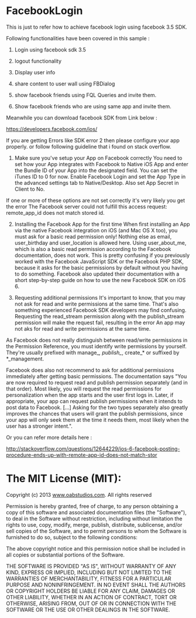FacebookLogin
=============


This is just to refer how to achieve facebook login using facebook 3.5 SDK. 

Following functionalities have been covered in this sample :

1) Login using facebook sdk 3.5

2) logout functionality

3) Display user info

4) share content to user wall using FBDialog

5) show facebook friends using FQL Queries and invite them.

6) Show facebook friends who are using same app and invite them.




Meanwhile you can download facebook SDK from Link below :

https://developers.facebook.com/ios/


If you are getting Errors like SDK error 2 then please configure your app properly. or follow following guideline that i found on stack overflow.

1. Make sure you've setup your App on Facebook correctly
You need to set how your App integrates with Facebook to Native iOS App and enter the Bundle ID of your App into the designated field. You can set the iTunes ID to 0 for now. Enable Facebook Login and set the App Type in the advanced settings tab to Native/Desktop.
Also set App Secret in Client to No.

If one or more of these options are not set correctly it's very likely you get the error The Facebook server could not fulfill this access request: remote_app_id does not match stored id.

2. Installing the Facebook App for the first time
When first installing an App via the native Facebook integration on iOS (and Mac OS X too), you must ask for a basic read permission only! Nothing else as email, user_birthday and user_location is allowed here. Using user_about_me, which is also a basic read permission according to the Facebook documentation, does not work. This is pretty confusing if you previously worked with the Facebook JavaScript SDK or the Facebook PHP SDK, because it asks for the basic permissions by default without you having to do something. Facebook also updated their documentation with a short step-by-step guide on how to use the new Facebook SDK on iOS 6.

3. Requesting additional permissions
It's important to know, that you may not ask for read and write permissions at the same time. That's also something experienced Facebook SDK developers may find confusing. Requesting the read_stream permission along with the publish_stream permission will make the request fail, resulting in the error An app may not aks for read and write permissions at the same time.

As Facebook does not really distinguish between read/write permissions in the Permission Reference, you must identify write permissions by yourself. They're usually prefixed with manage_*, publish_*, create_* or suffixed by *_management.

Facebook does also not recommend to ask for additional permissions immediately after getting basic permissions. The documentation says "You are now required to request read and publish permission separately (and in that order). Most likely, you will request the read permissions for personalization when the app starts and the user first logs in. Later, if appropriate, your app can request publish permissions when it intends to post data to Facebook. [...] Asking for the two types separately also greatly improves the chances that users will grant the publish permissions, since your app will only seek them at the time it needs them, most likely when the user has a stronger intent.".

Or you can refer more details here :

http://stackoverflow.com/questions/12644229/ios-6-facebook-posting-procedure-ends-up-with-remote-app-id-does-not-match-stor

The MIT License (MIT):
======================

Copyright (c) 2013 www.oabstudios.com. All rights reserved

Permission is hereby granted, free of charge, to any person obtaining a copy
of this software and associated documentation files (the "Software"), to deal
in the Software without restriction, including without limitation the rights
to use, copy, modify, merge, publish, distribute, sublicense, and/or sell
copies of the Software, and to permit persons to whom the Software is
furnished to do so, subject to the following conditions:

The above copyright notice and this permission notice shall be included in
all copies or substantial portions of the Software.

THE SOFTWARE IS PROVIDED "AS IS", WITHOUT WARRANTY OF ANY KIND, EXPRESS OR
IMPLIED, INCLUDING BUT NOT LIMITED TO THE WARRANTIES OF MERCHANTABILITY,
FITNESS FOR A PARTICULAR PURPOSE AND NONINFRINGEMENT. IN NO EVENT SHALL THE
AUTHORS OR COPYRIGHT HOLDERS BE LIABLE FOR ANY CLAIM, DAMAGES OR OTHER
LIABILITY, WHETHER IN AN ACTION OF CONTRACT, TORT OR OTHERWISE, ARISING FROM,
OUT OF OR IN CONNECTION WITH THE SOFTWARE OR THE USE OR OTHER DEALINGS IN
THE SOFTWARE.
